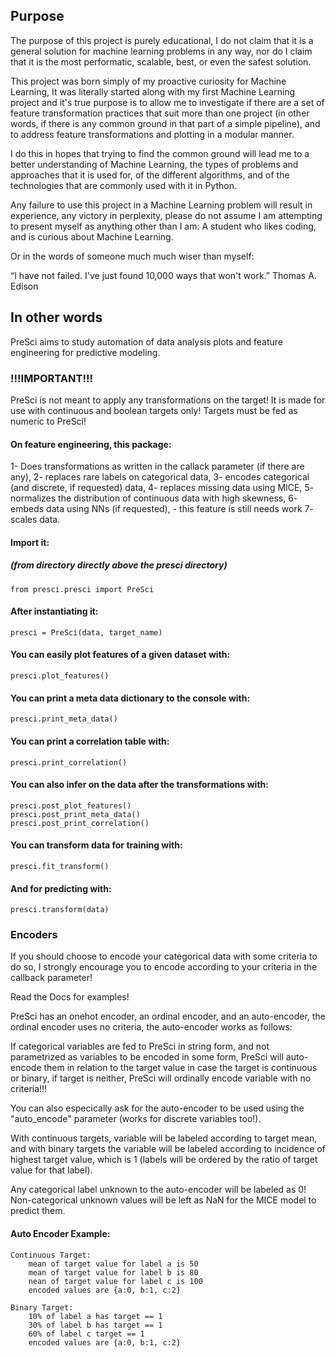 ## Purpose

The purpose of this project is purely educational, I do not claim that
it is a general solution for machine learning problems in any way, nor
do I claim that it is the most performatic, scalable, best, or even the 
safest solution.

This project was born simply of my proactive curiosity for Machine Learning, 
It was literally started along with my first Machine Learning project and
it's true purpose is to allow me to investigate if there are a set of 
feature transformation practices that suit more than one project (in other
words, if there is any common ground in that part of a simple pipeline), and 
to address feature transformations and plotting in a modular manner.

I do this in hopes that trying to find the common ground will lead me to
a better understanding of Machine Learning, the types of problems and 
approaches that it is used for, of the different algorithms, and of the
technologies that are commonly used with it in Python. 

Any failure to use this project in a Machine Learning problem will result
in experience, any victory in perplexity, please do not assume I am attempting
to present myself as anything other than I am: A student who likes coding, and
is curious about Machine Learning.

Or in the words of someone much much wiser than myself:

“I have not failed. I've just found 10,000 ways that won't work.”
Thomas A. Edison

## In other words

PreSci aims to study automation of data analysis plots and 
feature engineering for predictive modeling.

### !!!IMPORTANT!!!
PreSci is not meant to apply any transformations on the target!
It is made for use with continuous and boolean targets only!
Targets must be fed as numeric to PreSci!

#### On feature engineering, this package: 
1- Does transformations as written in the callack parameter (if there are any),
2- replaces rare labels on categorical data, 
3- encodes categorical (and discrete, if requested) data, 
4- replaces missing data using MICE, 
5- normalizes the distribution of continuous data with high skewness, 
6- embeds data using NNs (if requested), - this feature is still needs work
7- scales data.

#### Import it:
##### (from directory directly above the presci directory)
    from presci.presci import PreSci

#### After instantiating it:
    presci = PreSci(data, target_name)

#### You can easily plot features of a given dataset with:
    presci.plot_features()

#### You can print a meta data dictionary to the console with:
    presci.print_meta_data()

#### You can print a correlation table with:
    presci.print_correlation()

#### You can also infer on the data after the transformations with:
    presci.post_plot_features()
    presci.post_print_meta_data()
    presci.post_print_correlation()

#### You can transform data for training with:
    presci.fit_transform()

#### And for predicting with:
    presci.transform(data)

### Encoders
If you should choose to encode your categorical data with some criteria to do so, 
I strongly encourage you to encode according to your criteria in the callback parameter!

Read the Docs for examples!

PreSci has an onehot encoder, an ordinal encoder, and an auto-encoder, 
the ordinal encoder uses no criteria, the auto-encoder works as follows:

If categorical variables are fed to PreSci in string form, and not parametrized 
as variables to be encoded in some form, PreSci will auto-encode them in relation 
to the target value in case the target is continuous or binary, if target is neither,
PreSci will ordinally encode variable with no criteria!!!

You can also especically ask for the auto-encoder to be used using the "auto_encode"
parameter (works for discrete variables too!).

With continuous targets, variable will be labeled according to target mean, 
and with binary targets the variable will be labeled according to incidence of
highest target value, which is 1 (labels will be ordered by the ratio of target 
value for that label).

Any categorical label unknown to the auto-encoder will be labeled as 0!
Non-categorical unknown values will be left as NaN for the MICE model to predict them.

#### Auto Encoder Example: 
    Continuous Target:
        mean of target value for label a is 50
        mean of target value for label b is 80
        nean of target value for label c is 100
        encoded values are {a:0, b:1, c:2}
        
    Binary Target:
        10% of label a has target == 1
        30% of label b has target == 1
        60% of label c target == 1
        encoded values are {a:0, b:1, c:2}
